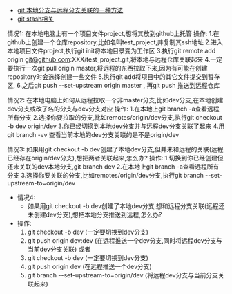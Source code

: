 
- [git 本地分支与远程分支关联的一种方法](https://www.cnblogs.com/a-flydog/p/5520999.html)
- [git stash相关](https://blog.csdn.net/wh_19910525/article/details/7784901)

情况1:
  在本地电脑上有一个项目文件project,想将其放到github上托管
操作:
  1.在github上创建一个仓库repository,比如名叫test_project,并复制其ssh地址
  2.进入本地项目文件project,执行git init将本地目录变为工作区
  3.执行git remote add origin git@github.com:XXX/test_project.git,将本地与远程仓库关联起来
  4.一定要执行一次git pull origin master,将远程的东西拉取下来,因为有可能在创建repository时会选择创建一些文件
  5.执行git add将项目中的其它文件提交到暂存区,
  6.之后git push --set-upstream origin master , 再git push 推送到远程仓库
  
情况2:
  在本地电脑上如何从远程拉取一个非master分支,比如dev分支,在本地创建dev分支或改了名的分支与dev分支对应
操作:
  1.在本地上git branch -a查看远程所有分支
  2.选择你要拉取的分支,比如remotes/origin/dev分支,执行git checkout -b dev origin/dev
  3.你已经切换到本地dev分支并与远程dev分支关联了起来
  4.用git branch -vv 查看当前本地的dev分支关联的是不是origin/dev

情况3:
  如果用git checkout -b dev创建了本地dev分支,但并未和远程的关联(远程已经存在origin/dev分支),想把两者关联起来,怎么办?
操作:
  1.切换到你已经创建但还未关联的dev本地分支,git branch dev
  2.在本地上git branch -a查看远程所有分支
  3.选择你要关联的分支,比如remotes/origin/dev分支,执行git branch --set-upstream-to=origin/dev
  
- 情况4:
  - 如果用git checkout -b dev创建了本地dev分支,想和远程分支关联(远程还未创建dev分支),想把本地分支推送到远程,怎么办?
- 操作:
  1. git checkout -b dev  (一定要切换到dev分支)
  2. git push origin dev:dev  (在远程推送一个dev分支,同时将远程dev分支与当前dev分支关联)
  或者
  1. git checkout -b dev  (一定要切换到dev分支)
  2. git push origin dev  (在远程推送一个dev分支)
  3. git branch --set-upstream-to=origin/dev  (将远程dev分支与当前分支关联起来)
  

  
  
